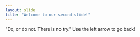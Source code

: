 ```yaml
---
layout: slide
title: "Welcome to our second slide!"
---
```

"Do, or do not. There is no try."
Use the left arrow to go back!
